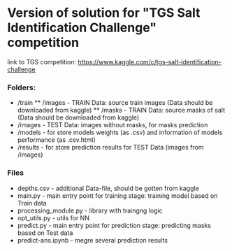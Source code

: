 # Version  of solution for "TGS Salt Identification Challenge" competition 

link to TGS competition: https://www.kaggle.com/c/tgs-salt-identification-challenge 


### Folders:
* /train
**   /images  - TRAIN Data: source train images (Data should be downloaded from kaggle)
**   /masks   - TRAIN Data: source masks of salt (Data should be downloaded from kaggle)
* /images    - TEST Data: images without masks, for masks prediction
* /models    - for store models weights (as .csv) and information of models performance (as .csv.html)
* /results   - for store prediction results for TEST Data (images from /images)

### Files
* depths.csv             - additional Data-file, should be gotten from kaggle
* main.py                - main entry point for training stage: training model based on Train data
* processing_module.py   - library with traingng logic
* opt_utils.py           - utils for NN 
* predict.py             - main entry point for prediction stage: predicting masks based on Test data 
* predict-ans.ipynb      - megre several prediction results